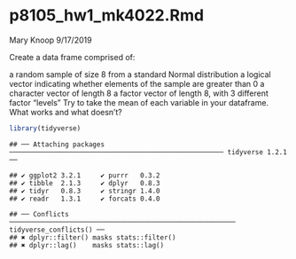p8105\_hw1\_mk4022.Rmd
================
Mary Knoop
9/17/2019

Create a data frame comprised of:

a random sample of size 8 from a standard Normal distribution a logical
vector indicating whether elements of the sample are greater than 0 a
character vector of length 8 a factor vector of length 8, with 3
different factor “levels” Try to take the mean of each variable in your
dataframe. What works and what
    doesn’t?

``` r
library(tidyverse)
```

    ## ── Attaching packages ────────────────────────────────────────────────────── tidyverse 1.2.1 ──

    ## ✔ ggplot2 3.2.1     ✔ purrr   0.3.2
    ## ✔ tibble  2.1.3     ✔ dplyr   0.8.3
    ## ✔ tidyr   0.8.3     ✔ stringr 1.4.0
    ## ✔ readr   1.3.1     ✔ forcats 0.4.0

    ## ── Conflicts ───────────────────────────────────────────────────────── tidyverse_conflicts() ──
    ## ✖ dplyr::filter() masks stats::filter()
    ## ✖ dplyr::lag()    masks stats::lag()
